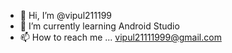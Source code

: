 - 👋 Hi, I’m @vipul211199
- 🌱 I’m currently learning Android Studio
- 📫 How to reach me ... vipul21111999@gmail.com

<!---
vipul211199/vipul211199 is a ✨ special ✨ repository because its `README.md` (this file) appears on your GitHub profile.
You can click the Preview link to take a look at your changes.
--->
